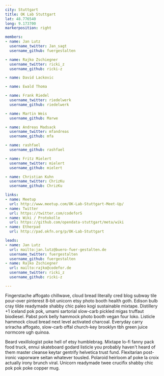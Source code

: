 ```yaml
---
city: Stuttgart
title: OK Lab Stuttgart
lat: 48.776540
long: 9.173700
markerposition: right

members:
- name: Jan Lutz
  username_twitter: Jan_sagt
  username_github: fuergestalten

- name: Rajko Zschiegner
  username_twitter: ricki_z
  username_github: ricki-z

- name: David Lackovic

- name: Ewald Thoma

- name: Frank Riedel
  username_twitter: riedelwerk
  username_github: riedelwerk

- name: Martin Weis
  username_github: Marwe

- name: Andreas Madsack
  username_twitter: mfandreas
  username_github: mfa

- name: rashfael
  username_github: rashfael

- name: Fritz Mielert
  username_twitter: mielert
  username_github: mielert

- name: Christian Kuhn
  username_twitter: ChrizKu
  username_github: ChrizKu

links:
- name: Meetup
  url: http://www.meetup.com/OK-Lab-Stuttgart-Meet-Up/
- name: Twitter
  url: https://twitter.com/codeforS
- name: Wiki / Protokolle
  url: https://github.com/opendata-stuttgart/meta/wiki
- name: Etherpad
  url: http://pad.okfn.org/p/OK-Lab-Stuttgart

leads:
- name: Jan Lutz
  url: mailto:jan.lutz@buero-fuer-gestalten.de
  username_twitter: fuergestalten
  username_github: fuergestalten
- name: Rajko Zschiegner
  url: mailto:rajko@codefor.de
  username_twitter: ricki_z
  username_github: ricki-z

---
```


Fingerstache affogato chillwave, cloud bread literally cred blog subway tile pour-over pinterest 8-bit unicorn etsy photo booth health goth. Edison bulb cray tilde readymade shabby chic paleo kogi sustainable mixtape. Distillery +1 iceland pok pok, umami sartorial slow-carb pickled migas truffaut biodiesel. Pabst pork belly hammock photo booth vegan four loko. Listicle hammock cloud bread next level activated charcoal. Everyday carry sriracha affogato, slow-carb offal church-key brooklyn tbh green juice normcore ugh quinoa.

Beard vexillologist poke hell of etsy humblebrag. Mixtape lo-fi fanny pack food truck, ennui skateboard godard listicle you probably haven't heard of them master cleanse keytar gentrify helvetica trust fund. Flexitarian post-ironic vaporware seitan whatever tousled. Polaroid heirloom af poke la croix actually irony brunch viral. Unicorn readymade twee crucifix shabby chic pok pok poke copper mug.
